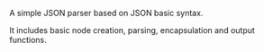 A simple JSON parser based on JSON basic syntax.

It includes basic node creation, parsing, encapsulation and output functions.